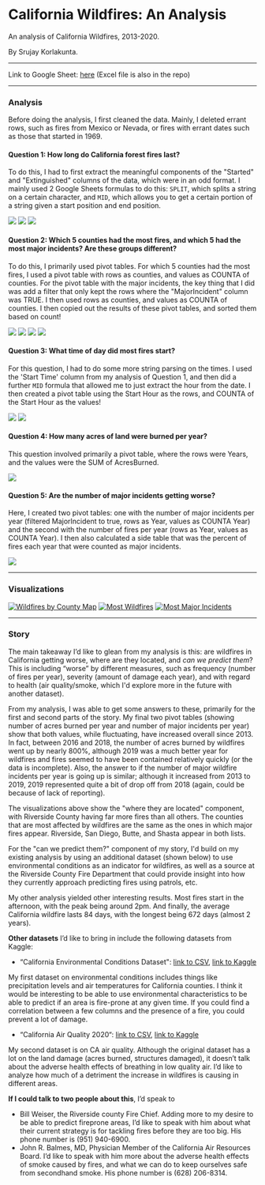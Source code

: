 # California Wildfires: An Analysis
An analysis of California Wildfires, 2013-2020. 

By Srujay Korlakunta. 

<hr>

Link to Google Sheet: [here](https://docs.google.com/spreadsheets/d/1rExJMaAEiaiRb1maou204j6620tCPqnm6Vu4wLpOJio/edit?usp=sharing) (Excel file is also in the repo)

<hr>

### Analysis

Before doing the analysis, I first cleaned the data. Mainly, I deleted errant rows, such as fires from Mexico or Nevada, or fires with errant dates such as those that started in 1969. 

#### Question 1: How long do California forest fires last?

To do this, I had to first extract the meaningful components of the "Started" and "Extinguished" columns of the data, which were in an odd format. I mainly used 2 Google Sheets formulas to do this: `SPLIT`, which splits a string on a certain character, and `MID`, which allows you to get a certain portion of a string given a start position and end position.

![](q1_1.png)
![](q1_2.png)
![](q1_3.png)

#### Question 2: Which 5 counties had the most fires, and which 5 had the most major incidents? Are these groups different?

To do this, I primarily used pivot tables. For which 5 counties had the most fires, I used a pivot table with rows as counties, and values as COUNTA of counties. For the pivot table with the major incidents, the key thing that I did was add a filter that only kept the rows where the "MajorIncident" column was TRUE. I then used rows as counties, and values as COUNTA of counties. I then copied out the results of these pivot tables, and sorted them based on count!

![](q2_1.png)
![](q2_2.png)
![](q2_3.png)
![](q2_4.png)

#### Question 3: What time of day did most fires start?

For this question, I had to do some more string parsing on the times. I used the 'Start Time' column from my analysis of Question 1, and then did a further `MID` formula that allowed me to just extract the hour from the date. I then created a pivot table using the Start Hour as the rows, and COUNTA of the Start Hour as the values!

![](q3_1.png)
![](q3_2.png)

#### Question 4: How many acres of land were burned per year?

This question involved primarily a pivot table, where the rows were Years, and the values were the SUM of AcresBurned.

![](q4_1.png)

#### Question 5: Are the number of major incidents getting worse?

Here, I created two pivot tables: one with the number of major incidents per year (filtered MajorIncident to true, rows as Year, values as COUNTA Year) and the second with the number of fires per year (rows as Year, values as COUNTA Year). I then also calculated a side table that was the percent of fires each year that were counted as major incidents.

![](q5_1.png)

<hr>

### Visualizations


[![Wildfires by County Map](wildfires_by_county_map.png)](https://datawrapper.dwcdn.net/ABFvR/1/)
[![Most Wildfires](most_wildfires.png)](https://datawrapper.dwcdn.net/iyWks/1/)
[![Most Major Incidents](most_major_incidents.png)](https://datawrapper.dwcdn.net/d63RT/1/)


<hr>

### Story

The main takeaway I’d like to glean from my analysis is this: are wildfires in California getting worse, where are they located, and *can we predict them*? This is including “worse” by different measures, such as frequency (number of fires per year), severity (amount of damage each year), and with regard to health (air quality/smoke, which I'd explore more in the future with another dataset). 

From my analysis, I was able to get some answers to these, primarily for the first and second parts of the story. My final two pivot tables (showing number of acres burned per year and number of major incidents per year) show that both values, while fluctuating, have increased overall since 2013. In fact, between 2016 and 2018, the number of acres burned by wildfires went up by nearly 800%, although 2019 was a much better year for wildfires and fires seemed to have been contained relatively quickly (or the data is incomplete). Also, the answer to if the number of major wildfire incidents per year is going up is similar; although it increased from 2013 to 2019, 2019 represented quite a bit of drop off from 2018 (again, could be because of lack of reporting). 

The visualizations above show the "where they are located" component, with Riverside County having far more fires than all others. The counties that are most affected by wildfires are the same as the ones in which major fires appear. Riverside, San Diego, Butte, and Shasta appear in both lists.

For the "can we predict them?" component of my story, I'd build on my existing analysis by using an additional dataset (shown below) to use environmental conditions as an indicator for wildfires, as well as a source at the Riverside County Fire Department that could provide insight into how they currently approach predicting fires using patrols, etc.

My other analysis yielded other interesting results. Most fires start in the afternoon, with the peak being around 2pm. And finally, the average California wildfire lasts 84 days, with the longest being 672 days (almost 2 years).

**Other datasets** I’d like to bring in include the following datasets from Kaggle:
 * “California Environmental Conditions Dataset": [link to CSV](all_conditions.csv), [link to Kaggle](https://www.kaggle.com/chelseazaloumis/cimis-dataset-with-fire-target)

My first dataset on environmental conditions includes things like precipitation levels and air temperatures for California counties. I think it would be interesting to be able to use environmental characteristics to be able to predict if an area is fire-prone at any given time. If you could find a correlation between a few columns and the presence of a fire, you could prevent a lot of damage. 

 * “California Air Quality 2020“: [link to CSV](California_airquality.csv), [link to Kaggle](https://www.kaggle.com/thaddeussegura/california-air-quality-2020-through-sept10th)

My second dataset is on CA air quality. Although the original dataset has a lot on the land damage (acres burned, structures damaged), it doesn’t talk about the adverse health effects of breathing in low quality air. I’d like to analyze how much of a detriment the increase in wildfires is causing in different areas.

**If I could talk to two people about this**, I’d speak to 
 * Bill Weiser, the Riverside county Fire Chief. Adding more to my desire to be able to predict fireprone areas, I’d like to speak with him about what their current strategy is for tackling fires before they are too big. His phone number is (951) 940-6900. 
 * John R. Balmes, MD, Physician Member of the California Air Resources Board. I’d like to speak with him more about the adverse health effects of smoke caused by fires, and what we can do to keep ourselves safe from secondhand smoke. His phone number is (628) 206-8314.







